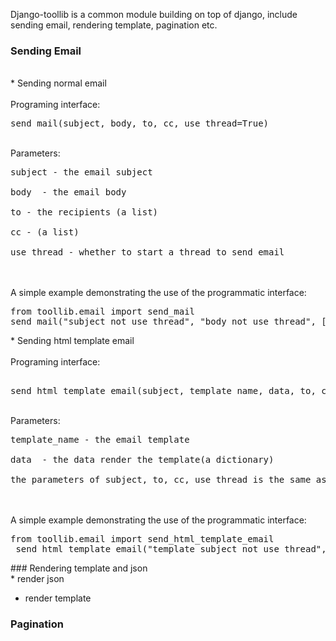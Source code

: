 Django-toollib is a common module building on top of django, include sending email, rendering template, pagination etc. 

### Sending Email
<br/>
* Sending normal email  <br/>
<br/>
Programing interface: 
<pre>
send_mail(subject, body, to, cc, use_thread=True) </pre> <br/>
Parameters: 
<pre>
subject - the email subject <br/>
body  - the email body <br/>
to - the recipients (a list) <br/>
cc - (a list) <br/>
use_thread - whether to start a thread to send email </pre> <br/>
<br/>
A simple example demonstrating the use of the programmatic interface:
<pre>
from toollib.email import send_mail
send_mail("subject_not_use_thread", "body_not_use_thread", ["xxx@funshion.com"], [], False)
</pre>
* Sending html template email <br/>
<br/>
Programing interface:
<pre> 
send_html_template_email(subject, template_name, data, to, cc, use_thread=True)</pre> <br/>
Parameters: 
<pre>
template_name - the email template <br/>
data  - the data render the template(a dictionary) <br/>
the parameters of subject, to, cc, use_thread is the same as sending noraml email.</pre> <br/>
<br/>            
A simple example demonstrating the use of the programmatic interface:
<pre>
from toollib.email import send_html_template_email
 send_html_template_email("template_subject_not_use_thread", 'email.html', {'username':'test'}, ["xxx@funshion.com"], [], False)
</pre>
### Rendering template and json
<br/>
* render json <br/>

* render template  <br/>

### Pagination 
<br/>